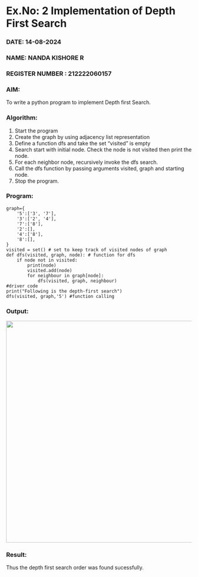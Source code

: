 # Ex.No: 2  Implementation of Depth First Search
### DATE: 14-08-2024      
### NAME: NANDA KISHORE R
### REGISTER NUMBER : 212222060157
### AIM: 
To write a python program to implement Depth first Search. 
### Algorithm:
1. Start the program
2. Create the graph by using adjacency list representation
3. Define a function dfs and take the set “visited” is empty 
4. Search start with initial node. Check the node is not visited then print the node.
5. For each neighbor node, recursively invoke the dfs search.
6. Call the dfs function by passing arguments visited, graph and starting node.
7. Stop the program.



### Program:

```
graph={
    '5':['3', '7'],
    '3':['2', '4'],
    '7':['8'],
    '2':[],
    '4':['8'],
    '8':[],
}
visited = set() # set to keep track of visited nodes of graph
def dfs(visited, graph, node): # function for dfs
    if node not in visited:
        print(node)
        visited.add(node)
        for neighbour in graph[node]:
            dfs(visited, graph, neighbour)
#driver code
print("Following is the depth-first search")
dfs(visited, graph,'5') #function calling
```




### Output:
<img src="https://github.com/user-attachments/assets/c1b15511-0713-41d2-a650-4d97ee18945b" width="600">


### Result:
Thus the depth first search order was found sucessfully.

